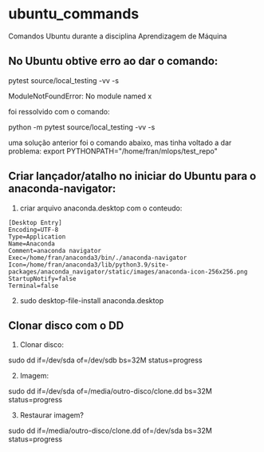 # ubuntu_commands
Comandos Ubuntu durante a disciplina Aprendizagem de Máquina

## No Ubuntu obtive erro ao dar o comando:
pytest source/local_testing -vv -s

ModuleNotFoundError: No module named x

foi ressolvido com o comando:

python -m pytest source/local_testing -vv -s

uma solução anterior foi o comando abaixo, mas tinha voltado a dar problema:
export PYTHONPATH="/home/fran/mlops/test_repo"

## Criar lançador/atalho no iniciar do Ubuntu para o anaconda-navigator:

1. criar arquivo anaconda.desktop com o conteudo:

~~~
[Desktop Entry]
Encoding=UTF-8
Type=Application
Name=Anaconda
Comment=anaconda navigator
Exec=/home/fran/anaconda3/bin/./anaconda-navigator
Icon=/home/fran/anaconda3/lib/python3.9/site-packages/anaconda_navigator/static/images/anaconda-icon-256x256.png
StartupNotify=false
Terminal=false
~~~

2. sudo desktop-file-install anaconda.desktop

## Clonar disco com o DD
1. Clonar disco:

sudo dd if=/dev/sda of=/dev/sdb bs=32M status=progress

2. Imagem:

sudo dd if=/dev/sda of=/media/outro-disco/clone.dd bs=32M status=progress

3. Restaurar imagem?

sudo dd if=/media/outro-disco/clone.dd of=/dev/sda bs=32M status=progress



